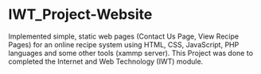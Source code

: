 # IWT_Project-Website

Implemented simple, static web pages (Contact Us Page, View Recipe Pages) for an online recipe system using HTML, CSS, JavaScript, PHP languages and some other tools (xammp server).
This Project was done to completed the Internet and Web Technology (IWT) module. 
